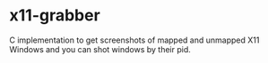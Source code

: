 # x11-grabber
C implementation to get screenshots of mapped and unmapped X11 Windows and you can shot windows by their pid.
